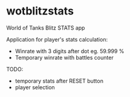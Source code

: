 # wotblitzstats
World of Tanks Blitz STATS app

Application for player's stats calculation:
- Winrate with 3 digits after dot eg. 59.999 %
- Temporary winrate with battles counter

TODO:
- temporary stats after RESET button
- player selection
